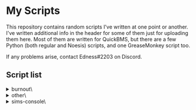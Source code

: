 # My Scripts
This repository contains random scripts I've written at one point or another.  I've written additional info in the header for some of them just for uploading them here.  Most of them are written for QuickBMS, but there are a few Python (both regular and Noesis) scripts, and one GreaseMonkey script too.

If any problems arise, contact Edness#2203 on Discord.

## Script list
<details>
<summary>burnout\</summary>

- BLegendsDS.bms &mdash; Decompress LZSS compressed files in **Burnout Legends** NDS.
- bxv_palsplit.bms &mdash; Split and re-merge interleaved-grouped palettes from .BGV and .BTV files.
- fmt_Burnout3LRD.py &mdash; All-in-One Noesis plugin for the **Takedown**-era games (as well as the PSP version of **NFS: Shift**).  Currently only supports textures.
- fmt_Burnout3LRD_changelog.txt &mdash; Update history for the Noesis plugin.
- GtIDstr.py &mdash; Python reimplementation of GtID EA string compression and decompression.
- txdscanner.bms &mdash; Extracts .TXDs from containers.  Only really needed for fonts stored in the executable.

</details>

<details>
<summary>other\</summary>

- 4bpp8bpp.bms &mdash; Convert 4-bit PS2 textures in a TM2 container to 8-bit.
- activisionRPF.bms &mdash; **Activision Anthology** .RPF archives.
- atariGLM.bms &mdash; **Atari Anthology** .GLM archives.
- atetdbidk360.bms &mdash; **Adventure Time: Explore the Dungeon Because I Don't Know!** .PAK files.
- BullyAEjumptable.bms &mdash; **Bully: Anniversary Edition** developer savefile archive (jumptable.bin)
- codfhpak.bms &mdash; **Call of Duty: Finest Hour** PS2 & Xbox .PAK files.
- DVO3parser.bms &mdash; Prints **Driver: San Francisco** Wii .VO3 values.
- jak1-2vagwad.bms &mdash; **Jak and Daxter: The Precursor Legacy** & **Jak II: Renegade** VAGWAD files.
- LingoTildeStr.py &mdash; SIA Tilde's Latvian **Lingo** string compression.
- LingoTildeWordList.txt &mdash; SIA Tilde's Latvian **Lingo** word list.
- multigim-split.bms &mdash; Split multiple GIM textures glued together, used in **Exit** PSP and possibly others.
- sdwww-mst.bms &mdash; **Scooby-Doo! Who's Watching Who?** .MST files.  (Has filenames unlike *sru-mst.bms*)
- sru-mst.bms &mdash; **Saints Row Undercover** .MST files.  (Has no filenames unlike *sdwww-mst.bms*)
- tex_SpongebobSurfnSkate.py &mdash; **SpongeBob's Surf & Skate Roadtrip** .XEN textures. May work on other Blitz Games archives too.
- tex_Yakuza.py &mdash; **Yakuza** TXBP Noesis texture exporter plugin.
- tm2scanner.bms &mdash; Searches for and extracts .TM2 files in a container.
- twitchPopoutChroma &mdash; **twitch.tv** popout chat window effects for chroma keying.
- txbp-tm2.bms &mdash; **Yakuza 1** & **2** PS2 TXBP texture container to TM2 converter.
- xbexexmzpe.bms &mdash; Windows, Xbox, Xbox 360 executable timestamps.

</details>

<details>
<summary>sims-console\</summary>

- todo

</details>
